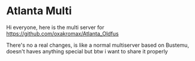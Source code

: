 # Atlanta Multi
Hi everyone, here is the multi server for https://github.com/oxakromax/Atlanta_Oldfus

There's no a real changes, is like a normal multiserver based on Bustemu, doesn't haves anything special but btw i want to share it properly